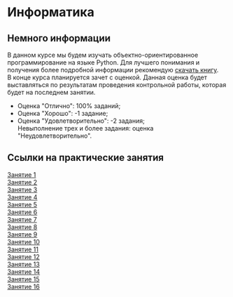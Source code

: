 # Информатика

## Немного информации

В данном курсе мы будем изучать объектно-ориентированное программирование на языке Python. Для лучшего понимания и получения более
подробной информации рекомендую [скачать книгу](https://disk.yandex.ru/i/eR99Y4Ukcum-3Q).   
В конце курса планируется зачет с оценкой. Данная оценка будет выставляться по результатам проведения контрольной работы, которая будет на последнем занятии.  
- Оценка "Отлично": 100% заданий;
- Оценка "Хорошо": -1 задание;
- Оценка "Удовлетворительно": -2 задания;  
Невыполнение трех и более задания: оценка "Неудовлетворительно".

## Ссылки на практические занятия

[Занятие 1]()  
[Занятие 2]()  
[Занятие 3]()  
[Занятие 4]()   
[Занятие 5]()  
[Занятие 6]()  
[Занятие 7]()  
[Занятие 8]()  
[Занятие 9]()  
[Занятие 10]()  
[Занятие 11]()  
[Занятие 12]()  
[Занятие 13]()  
[Занятие 14]()  
[Занятие 15]()  
[Занятие 16]()  
